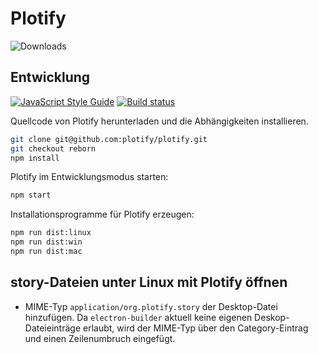 # Plotify

![Downloads](https://img.shields.io/github/downloads/plotify/plotify/total.svg)


## Entwicklung

[![JavaScript Style Guide](https://img.shields.io/badge/code_style-standard-brightgreen.svg)](https://standardjs.com)
[![Build status](https://img.shields.io/travis/plotify/plotify/reborn.svg)](https://travis-ci.org/plotify/plotify)

Quellcode von Plotify herunterladen und die Abhängigkeiten installieren.

```bash
git clone git@github.com:plotify/plotify.git
git checkout reborn
npm install
```

Plotify im Entwicklungsmodus starten:

```bash
npm start
```

Installationsprogramme für Plotify erzeugen:

```bash
npm run dist:linux
npm run dist:win
npm run dist:mac
```

## story-Dateien unter Linux mit Plotify öffnen

- MIME-Typ `application/org.plotify.story` der Desktop-Datei hinzufügen.
  Da `electron-builder` aktuell keine eigenen Deskop-Dateieinträge erlaubt,
  wird der MIME-Typ über den Category-Eintrag und einen Zeilenumbruch eingefügt.
